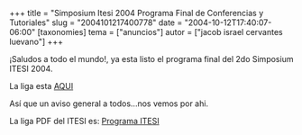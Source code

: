 +++
title = "Simposium Itesi 2004 Programa Final de Conferencias y Tutoriales"
slug = "2004101217400778"
date = "2004-10-12T17:40:07-06:00"
[taxonomies]
tema = ["anuncios"]
autor = ["jacob israel cervantes luevano"]
+++

¡Saludos a todo el mundo!, ya esta listo el programa final del 2do
Simposium ITESI 2004.

La liga esta [AQUI](http://www.expoautotransportebajio.com/jacob)  

Así que un aviso general a todos...nos vemos por ahi.

La liga PDF del ITESI es: [Programa
ITESI](http://www.itesi.edu.mx/aviso2.htm)  

